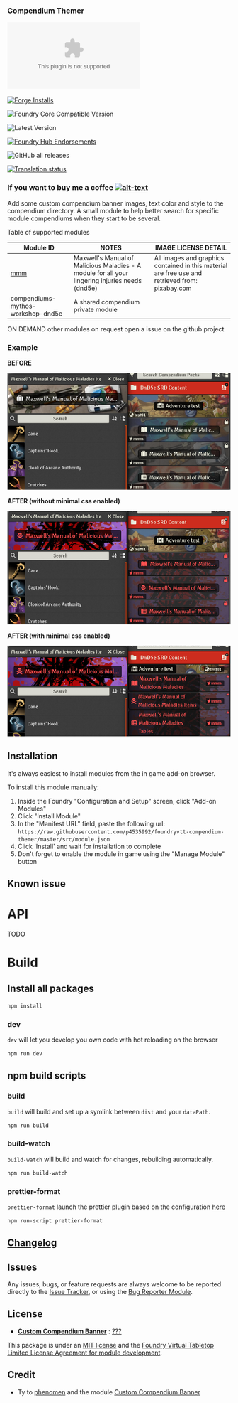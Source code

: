 ### Compendium Themer

![Latest Release Download Count](https://img.shields.io/github/downloads/p4535992/foundryvtt-compendium-themer/latest/module.zip?color=2b82fc&label=DOWNLOADS&style=for-the-badge)

[![Forge Installs](https://img.shields.io/badge/dynamic/json?label=Forge%20Installs&query=package.installs&suffix=%25&url=https%3A%2F%2Fforge-vtt.com%2Fapi%2Fbazaar%2Fpackage%2FBorder-Control&colorB=006400&style=for-the-badge)](https://forge-vtt.com/bazaar#package=Border-Control)

![Foundry Core Compatible Version](https://img.shields.io/badge/dynamic/json.svg?url=https%3A%2F%2Fraw.githubusercontent.com%2Fp4535992%2Ffoundryvtt-compendium-themer%2Fmaster%2Fsrc%2Fmodule.json&label=Foundry%20Version&query=$.compatibility.verified&colorB=orange&style=for-the-badge)

![Latest Version](https://img.shields.io/badge/dynamic/json.svg?url=https%3A%2F%2Fraw.githubusercontent.com%2Fp4535992%2Ffoundryvtt-compendium-themer%2Fmaster%2Fsrc%2Fmodule.json&label=Latest%20Release&prefix=v&query=$.version&colorB=red&style=for-the-badge)

[![Foundry Hub Endorsements](https://img.shields.io/endpoint?logoColor=white&url=https%3A%2F%2Fwww.foundryvtt-hub.com%2Fwp-json%2Fhubapi%2Fv1%2Fpackage%2FBorder-Control%2Fshield%2Fendorsements&style=for-the-badge)](https://www.foundryvtt-hub.com/package/Border-Control/)

![GitHub all releases](https://img.shields.io/github/downloads/p4535992/foundryvtt-compendium-themer/total?style=for-the-badge)

[![Translation status](https://weblate.foundryvtt-hub.com/widgets/Border-Control/-/287x66-black.png)](https://weblate.foundryvtt-hub.com/engage/Border-Control/)

### If you want to buy me a coffee [![alt-text](https://img.shields.io/badge/-Patreon-%23ff424d?style=for-the-badge)](https://www.patreon.com/p4535992)

Add some custom compendium banner images, text color and style to the compendium directory. A small module to help better search for specific module compendiums when they start to be several.

Table of supported modules

| Module ID                                             | NOTES                                           | IMAGE LICENSE DETAIL |
|-------------------------------------------------------|-------------------------------------------------|----------------------|
| [mmm](https://github.com/theripper93/Maxwell-s-Manual-of-Malicious-Maladies) | Maxwell's Manual of Malicious Maladies - A module for all your lingering injuries needs (dnd5e) | All images and graphics contained in this material are free use and retrieved from: pixabay.com |
| compendiums-mythos-workshop-dnd5e                     | A shared compendium private module  | |

ON DEMAND other modules on request open a issue on the github project

### Example

**BEFORE**

![](./wiki/before1.png)

**AFTER (without minimal css enabled)**

![](./wiki/after_without_minimal_css.png)

**AFTER (with minimal css enabled)**

![](./wiki/after_with_minimal_css.png)

## Installation

It's always easiest to install modules from the in game add-on browser.

To install this module manually:
1.  Inside the Foundry "Configuration and Setup" screen, click "Add-on Modules"
2.  Click "Install Module"
3.  In the "Manifest URL" field, paste the following url:
`https://raw.githubusercontent.com/p4535992/foundryvtt-compendium-themer/master/src/module.json`
4.  Click 'Install' and wait for installation to complete
5.  Don't forget to enable the module in game using the "Manage Module" button


## Known issue

# API

TODO

# Build

## Install all packages

```bash
npm install
```

### dev

`dev` will let you develop you own code with hot reloading on the browser

```bash
npm run dev
```

## npm build scripts

### build

`build` will build and set up a symlink between `dist` and your `dataPath`.

```bash
npm run build
```

### build-watch

`build-watch` will build and watch for changes, rebuilding automatically.

```bash
npm run build-watch
```

### prettier-format

`prettier-format` launch the prettier plugin based on the configuration [here](./.prettierrc)

```bash
npm run-script prettier-format
```

## [Changelog](./CHANGELOG.md)

## Issues

Any issues, bugs, or feature requests are always welcome to be reported directly to the [Issue Tracker](https://github.com/p4535992/foundryvtt-compendium-themer/issues ), or using the [Bug Reporter Module](https://foundryvtt.com/packages/bug-reporter/).

## License

- **[Custom Compendium Banner](https://github.com/phenomen/fvtt-custom-compendium-banners)** : [???]()

This package is under an [MIT license](LICENSE) and the [Foundry Virtual Tabletop Limited License Agreement for module development](https://foundryvtt.com/article/license/).

## Credit

- Ty to [phenomen](https://github.com/phenomen) and the module [Custom Compendium Banner](https://github.com/phenomen/fvtt-custom-compendium-banners)
